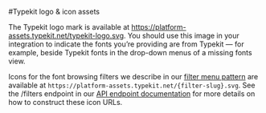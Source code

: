 #Typekit logo & icon assets

The Typekit logo mark is available at https://platform-assets.typekit.net/typekit-logo.svg. You should use this image in your integration to indicate the fonts you’re providing are from Typekit — for example, beside Typekit fonts in the drop-down menus of a missing fonts view.

Icons for the font browsing filters we describe in our [filter menu pattern](/patterns/filter_menu.md) are available at `https://platform-assets.typekit.net/{filter-slug}.svg`. See the /filters endpoint in our [API endpoint documentation](http://docs.typekit.io/) for more details on how to construct these icon URLs.
